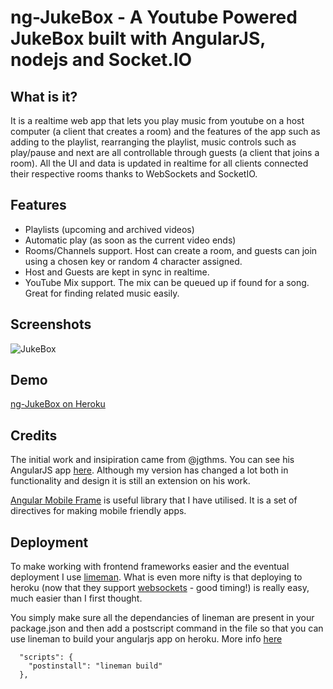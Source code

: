 # ng-JukeBox - A Youtube Powered JukeBox built with AngularJS, nodejs and Socket.IO

## What is it?
It is a realtime web app that lets you play music from youtube on a host computer (a client that creates a room) and the features of the app such as adding to the playlist, rearranging the playlist, music controls such as play/pause and next are all controllable through guests (a client that joins a room). All the UI and data is updated in realtime for all clients connected their respective rooms thanks to WebSockets and SocketIO.

## Features
- Playlists (upcoming and archived videos)
- Automatic play (as soon as the current video ends)
- Rooms/Channels support. Host can create a room, and guests can join using a chosen key or random 4 character assigned.
- Host and Guests are kept in sync in realtime.
- YouTube Mix support. The mix can be queued up if found for a song. Great for finding related music easily.

## Screenshots
![JukeBox](http://cl.ly/image/1l1Z0i3u1D2W/Screen%20Shot%202013-10-25%20at%2014.16.00.png)

## Demo
[ng-JukeBox on Heroku](http://ng-jukebox.herokuapp.com/)

## Credits
The initial work and insipiration came from @jgthms. You can see his AngularJS app [here](https://github.com/jgthms/juketube). Although my version has changed a lot both in functionality and design it is still an extension on his work.

[Angular Mobile Frame](https://github.com/herschel666/angular-mobile-frame) is useful library that I have utilised. It is a set of directives for making mobile friendly apps.


## Deployment
To make working with frontend frameworks easier and the eventual deployment I use [limeman](https://github.com/testdouble/heroku-buildpack-lineman). What is even more nifty is that deploying to heroku (now that they support [websockets](https://devcenter.heroku.com/articles/node-websockets) - good timing!) is really easy, much easier than I first thought.

You simply make sure all the dependancies of lineman are present in your package.json and then add a postscript command in the file so that you can use lineman to build your angularjs app on heroku. More info [here](http://stackoverflow.com/questions/13784600/how-to-deploy-node-app-that-uses-grunt-to-heroku)
```
  "scripts": {
    "postinstall": "lineman build"
  },
```

